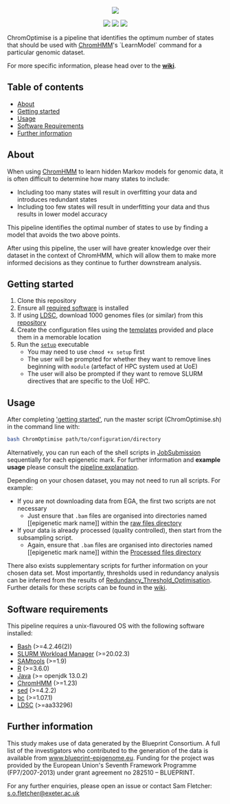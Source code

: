 <p align="center">
  <img src="https://github.com/sof202/ChromOptimise/assets/147140110/41a500d8-fa7d-4a3c-8270-297a16bf6b5c" />
</p>

</p>
<p align="center">
    <a href="https://img.shields.io/codefactor/grade/github/sof202/ChromOptimise" alt="CodeFactor">
        <img src="https://img.shields.io/codefactor/grade/github/sof202/ChromOptimise" /></a>
    <a href="https://img.shields.io/github/commit-activity/m/sof202/ChromOptimise" alt="Commit activity">
        <img src="https://img.shields.io/github/commit-activity/m/sof202/ChromOptimise" /></a>
    <a href="https://github.com/sof202/ChromOptimise/blob/main/LICENSE" alt="License">
        <img src="https://img.shields.io/github/license/sof202/Chromoptimise" /></a>
</p>

ChromOptimise is a pipeline that identifies the optimum number of states that should be used with [ChromHMM](https://compbio.mit.edu/ChromHMM/#:~:text=ChromHMM%20is%20software%20for%20learning,and%20spatial%20patterns%20of%20marks.)'s `LearnModel` command for a particular genomic dataset.

For more specific information, please head over to the [**wiki**](https://sof202.github.io/ChromOptimise/).

## Table of contents
- [About](#About)
- [Getting started](#getting-started)
- [Usage](#usage)
- [Software Requirements](#software-requirements)
- [Further information](#further-information)

## About
When using [ChromHMM](https://compbio.mit.edu/ChromHMM/#:~:text=ChromHMM%20is%20software%20for%20learning,and%20spatial%20patterns%20of%20marks.) to learn hidden Markov models for genomic data, it is often difficult to determine how many states to include:
- Including too many states will result in overfitting your data and introduces redundant states
- Including too few states will result in underfitting your data and thus results in lower model accuracy

This pipeline identifies the optimal number of states to use by finding a model that avoids the two above points. 

After using this pipeline, the user will have greater knowledge over their dataset in the context of ChromHMM, which will allow them to make more informed decisions as they continue to further downstream analysis.

## Getting started
1) Clone this repository
2) Ensure all [required software](#software-requirements) is installed
3) If using [LDSC](https://github.com/bulik/ldsc), download 1000 genomes files (or similar) from this [repository](https://zenodo.org/records/10515792)
4) Create the configuration files using the [templates](https://sof202.github.io/ChromOptimise/ChromOptimise/Configuration-Files-Setup) provided and place them in a memorable location
5) Run the [`setup`](https://github.com/sof202/ChromOptimise/blob/main/setup) executable 
    - You may need to use `chmod +x setup` first
    - The user will be prompted for whether they want to remove lines beginning with `module` (artefact of HPC system used at UoE)
    - The user will also be prompted if they want to remove SLURM directives that are specific to the UoE HPC.

## Usage
After completing ['getting started'](#getting-started), run the master script (ChromOptimise.sh) in the command line with:
```bash
bash ChromOptimise path/to/configuration/directory
```

Alternatively, you can run each of the shell scripts in [JobSubmission](https://github.com/sof202/ChromOptimise/tree/main/JobSubmission) sequentially for each epigenetic mark. For further information and **example usage** please consult the [pipeline explanation](https://sof202.github.io/ChromOptimise/category/main-pipeline---usage-and-explanation).

Depending on your chosen dataset, you may not need to run all scripts. For example:
- If you are not downloading data from EGA, the first two scripts are not necessary 
    - Just ensure that `.bam` files are organised into directories named [[epigenetic mark name]] within the [raw files directory](https://sof202.github.io/ChromOptimise/ChromOptimise/Configuration-Files-Setup#data-directory-structure)
- If your data is already processed (quality controlled), then start from the subsampling script.
    - Again, ensure that `.bam` files are organised into directories named [[epigenetic mark name]] within the [Processed files directory](https://sof202.github.io/ChromOptimise/ChromOptimise/Configuration-Files-Setup#data-directory-structure)

There also exists supplementary scripts for further information on your chosen data set. Most importantly, thresholds used in redundancy analysis can be inferred from the results of [Redundancy_Threshold_Optimisation](https://github.com/sof202/ChromOptimise/tree/main/supplementary/Redundancy_Threshold_Optimisation). Further details for these scripts can be found in the [wiki](https://sof202.github.io/ChromOptimise/ChromOptimise/Supplementary-pipeline-explanation). 


## Software requirements
This pipeline requires a unix-flavoured OS with the following software installed:
- [Bash](https://www.gnu.org/software/bash/) (>=4.2.46(2))
- [SLURM Workload Manager](https://slurm.schedmd.com/overview.html) (>=20.02.3)
- [SAMtools](http://www.htslib.org) (>=1.9)
- [R](https://www.r-project.org) (>=3.6.0)
- [Java](https://www.java.com/en/) (>= openjdk 13.0.2)
- [ChromHMM](https://compbio.mit.edu/ChromHMM/#:~:text=ChromHMM%20is%20software%20for%20learning,and%20spatial%20patterns%20of%20marks.) (>=1.23)
- [sed](https://www.gnu.org/software/sed/) (>=4.2.2)
- [bc](https://www.gnu.org/software/bc/) (>=1.07.1)
- [LDSC](https://github.com/bulik/ldsc) (>=aa33296)


## Further information
This study makes use of data generated by the Blueprint Consortium. A full list of the investigators who contributed to the generation of the data is available from www.blueprint-epigenome.eu. Funding for the project was provided by the European Union's Seventh Framework Programme (FP7/2007-2013) under grant agreement no 282510 – BLUEPRINT.

For any further enquiries, please open an issue or contact Sam Fletcher:
\
s.o.fletcher@exeter.ac.uk

  
